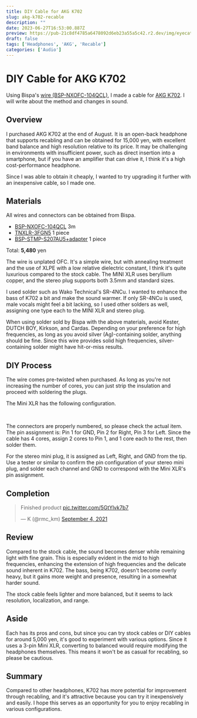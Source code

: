 ```yaml
---
title: DIY Cable for AKG K702
slug: akg-k702-recable
description: ""
date: 2023-06-27T16:53:00.887Z
preview: https://pub-21c8df4785a6478092d6eb23a55a5c42.r2.dev/img/eyecatch/akg720_recabled.webp
draft: false
tags: ['Headphones', 'AKG', 'Recable']
categories: ['Audio']
---
```


# DIY Cable for AKG K702

<p>Using Bispa's <a href="https://draft.blogger.com/blog/post/edit/3231669075263956300/3283107253844806817#">wire (BSP-NXOFC-104QCL)</a>, I made a cable for <a href="https://draft.blogger.com/blog/post/edit/3231669075263956300/3283107253844806817#">AKG K702</a>. I will write about the method and changes in sound.</p>
<h2 id="h9707d3a59a">Overview</h2>
<p>I purchased AKG K702 at the end of August. It is an open-back headphone that supports recabling and can be obtained for 15,000 yen, with excellent band balance and high resolution relative to its price. It may be challenging in environments with insufficient power, such as direct insertion into a smartphone, but if you have an amplifier that can drive it, I think it's a high cost-performance headphone.</p>
<p>Since I was able to obtain it cheaply, I wanted to try upgrading it further with an inexpensive cable, so I made one.</p>
<h2 id="h59c0294b52">Materials</h2>
<p>All wires and connectors can be obtained from Bispa.</p>
<ul>
<li><a href="https://draft.blogger.com/blog/post/edit/3231669075263956300/3283107253844806817#">BSP-NXOFC-104QCL</a>&nbsp;3m</li>
<li><a href="https://draft.blogger.com/blog/post/edit/3231669075263956300/3283107253844806817#">TNXLR-3FGN5</a>&nbsp;1 piece</li>
<li><a href="https://draft.blogger.com/blog/post/edit/3231669075263956300/3283107253844806817#">BSP-STMP-S207AU5+adapter</a>&nbsp;1 piece</li>
</ul>
<p>Total: <strong>5,480</strong> yen</p>
<p>The wire is unplated OFC. It's a simple wire, but with annealing treatment and the use of XLPE with a low relative dielectric constant, I think it's quite luxurious compared to the stock cable. The MINI XLR uses beryllium copper, and the stereo plug supports both 3.5mm and standard sizes.</p>
<p>I used solder such as Wako Technical's SR-4NCu. I wanted to enhance the bass of K702 a bit and make the sound warmer. If only SR-4NCu is used, male vocals might feel a bit lacking, so I used other solders as well, assigning one type each to the MINI XLR and stereo plug.</p>
<p>When using solder sold by Bispa with the above materials, avoid Kester, DUTCH BOY, Kirkson, and Cardas. Depending on your preference for high frequencies, as long as you avoid silver (Ag)-containing solder, anything should be fine. Since this wire provides solid high frequencies, silver-containing solder might have hit-or-miss results.</p>
<h2 id="h9299695b4e">DIY Process</h2>
<p>The wire comes pre-twisted when purchased. As long as you're not increasing the number of cores, you can just strip the insulation and proceed with soldering the plugs.</p>
<p>The Mini XLR has the following configuration.</p>
<p><br></p>
<p>The connectors are properly numbered, so please check the actual item. The pin assignment is: Pin 1 for GND, Pin 2 for Right, Pin 3 for Left. Since the cable has 4 cores, assign 2 cores to Pin 1, and 1 core each to the rest, then solder them.</p>
<p>For the stereo mini plug, it is assigned as Left, Right, and GND from the tip. Use a tester or similar to confirm the pin configuration of your stereo mini plug, and solder each channel and GND to correspond with the Mini XLR's pin assignment.</p>
<h2 id="hde965b176a">Completion</h2>
<blockquote>
<p>Finished product <a href="http://pic.twitter.com/5GtYlvk7b7">pic.twitter.com/5GtYlvk7b7</a></p>
<p>— K (@rmc_km) <a href="https://draft.blogger.com/blog/post/edit/3231669075263956300/3283107253844806817#">September 4, 2021</a></p>
</blockquote>
<h2 id="habecbf1f8d">Review</h2>
<p>Compared to the stock cable, the sound becomes denser while remaining light with fine grain. This is especially evident in the mid to high frequencies, enhancing the extension of high frequencies and the delicate sound inherent in K702. The bass, being K702, doesn't become overly heavy, but it gains more weight and presence, resulting in a somewhat harder sound.</p>
<p>The stock cable feels lighter and more balanced, but it seems to lack resolution, localization, and range.</p>
<h2 id="h9710ffdf15">Aside</h2>
<p>Each has its pros and cons, but since you can try stock cables or DIY cables for around 5,000 yen, it's good to experiment with various options. Since it uses a 3-pin Mini XLR, converting to balanced would require modifying the headphones themselves. This means it won't be as casual for recabling, so please be cautious.</p>
<h2 id="ha214098e44">Summary</h2>
<p>Compared to other headphones, K702 has more potential for improvement through recabling, and it's attractive because you can try it inexpensively and easily. I hope this serves as an opportunity for you to enjoy recabling in various configurations.